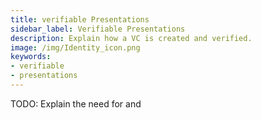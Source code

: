 ```yaml
---
title: verifiable Presentations
sidebar_label: Verifiable Presentations
description: Explain how a VC is created and verified.
image: /img/Identity_icon.png
keywords:
- verifiable
- presentations
---
```


TODO: Explain the need for and 